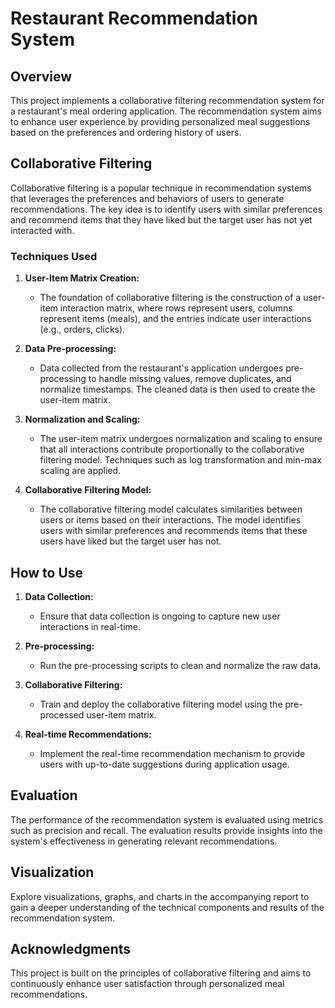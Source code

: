# Restaurant Recommendation System

## Overview

This project implements a collaborative filtering recommendation system for a restaurant's meal ordering application. The recommendation system aims to enhance user experience by providing personalized meal suggestions based on the preferences and ordering history of users.

## Collaborative Filtering

Collaborative filtering is a popular technique in recommendation systems that leverages the preferences and behaviors of users to generate recommendations. The key idea is to identify users with similar preferences and recommend items that they have liked but the target user has not yet interacted with.

### Techniques Used

1. **User-Item Matrix Creation:**
   - The foundation of collaborative filtering is the construction of a user-item interaction matrix, where rows represent users, columns represent items (meals), and the entries indicate user interactions (e.g., orders, clicks).

2. **Data Pre-processing:**
   - Data collected from the restaurant's application undergoes pre-processing to handle missing values, remove duplicates, and normalize timestamps. The cleaned data is then used to create the user-item matrix.

3. **Normalization and Scaling:**
   - The user-item matrix undergoes normalization and scaling to ensure that all interactions contribute proportionally to the collaborative filtering model. Techniques such as log transformation and min-max scaling are applied.

4. **Collaborative Filtering Model:**
   - The collaborative filtering model calculates similarities between users or items based on their interactions. The model identifies users with similar preferences and recommends items that these users have liked but the target user has not.

## How to Use

1. **Data Collection:**
   - Ensure that data collection is ongoing to capture new user interactions in real-time.

2. **Pre-processing:**
   - Run the pre-processing scripts to clean and normalize the raw data.

3. **Collaborative Filtering:**
   - Train and deploy the collaborative filtering model using the pre-processed user-item matrix.

4. **Real-time Recommendations:**
   - Implement the real-time recommendation mechanism to provide users with up-to-date suggestions during application usage.

## Evaluation

The performance of the recommendation system is evaluated using metrics such as precision and recall. The evaluation results provide insights into the system's effectiveness in generating relevant recommendations.

## Visualization

Explore visualizations, graphs, and charts in the accompanying report to gain a deeper understanding of the technical components and results of the recommendation system.

## Acknowledgments

This project is built on the principles of collaborative filtering and aims to continuously enhance user satisfaction through personalized meal recommendations.

